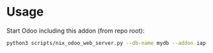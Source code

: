 # Usage

Start Odoo including this addon (from repo root):

```bash
python3 scripts/nix_odoo_web_server.py --db-name mydb --addon iap
```
